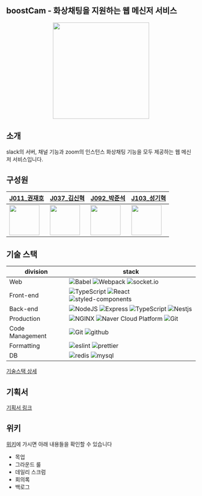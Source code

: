 ## boostCam - 화상채팅을 지원하는 웹 메신저 서비스
<div style="text-align:center">
  <img src="https://i.imgur.com/VI7okHA.png" width=256/>
</div>

## 소개
slack의 서버, 채널 기능과 zoom의 인스턴스 화상채팅 기능을 모두 제공하는 웹 메신저 서비스입니다.

## 구성원
|[J011_권재호](https://github.com/korung3195)|[J037_김신혁](https://github.com/rlatls1997)|[J092_박준석](https://github.com/Suppplier?tab=repositories)|[J103_성기혁](https://github.com/kihyuk-sung)|
|------|---|---|------|
|<img src="https://avatars.githubusercontent.com/u/76931330?v=4" width="80"> |<img src="https://avatars.githubusercontent.com/u/62635664?v=4" width="80">|<img src="https://avatars.githubusercontent.com/u/49611158?v=4" width="80">|<img src="https://avatars.githubusercontent.com/u/75236235?v=4" width="80">|

## 기술 스택
| division        | stack                             |
| --------------- | --------------------------------- |
| Web             | ![Babel](https://img.shields.io/badge/babel-yellow?logo=babel&colorA=gray) ![Webpack](https://img.shields.io/badge/webpack-skyblue?logo=webpack&colorA=gray)  ![socket.io](https://img.shields.io/badge/socket.io-lightgray?logo=socket.io&colorA=gray)                  |
| Front-end       | ![TypeScript](https://img.shields.io/badge/TypeScript-blue?logo=TypeScript&colorA=gray) ![React](https://img.shields.io/badge/React-lightblue?logo=React&colorA=gray) ![styled-components](https://img.shields.io/badge/%F0%9F%92%85%20styled--components-orange.svg?colorB=daa357)|
| Back-end        | ![NodeJS](https://img.shields.io/badge/node.js-green?logo=node.js&colorA=gray) ![Express](https://img.shields.io/badge/Express-9cf?logo=express&colorA=gray) ![TypeScript](https://img.shields.io/badge/TypeScript-blue?logo=TypeScript&colorA=gray) ![Nestjs](https://img.shields.io/badge/NestJS-red?logo=NestJS&colorA=gray)|
| Production      | ![NGINX](https://img.shields.io/badge/NGINX-green?logo=NginX&colorA=gray) ![Naver Cloud Platform](https://img.shields.io/badge/NCP-compact_server-9cf&color=brightgreen) ![Git](https://img.shields.io/badge/GitHub_Actions-purple?logo=github&colorA=gray)              |
| Code Management | ![Git](https://img.shields.io/badge/Git-red?logo=Git&colorA=gray) ![github](https://img.shields.io/badge/GitHub-lightgray?logo=github&colorA=gray)                      |
| Formatting      | ![eslint](https://img.shields.io/badge/eslint-purple?logo=eslint&colorA=gray)  ![prettier](https://img.shields.io/badge/prettier-yellow?logo=prettier&colorA=gray)       |
| DB | ![redis](https://img.shields.io/badge/redis-red?logo=redis&colorA=gray) ![mysql](https://img.shields.io/badge/mysql-blue?logo=mySQL&colorA=gray) |

[기술스택 상세]((https://github.com/boostcampwm-2021/web07-boostCam/wiki/Tech-Stack))

## 기획서
[기획서 링크](https://docs.google.com/presentation/d/1CMu3LHJmwsUydwi0grAzuaGcXTTmatm5mvMyuJue2Rs/edit?usp=sharing)

## 위키
[위키](https://github.com/boostcampwm-2021/web07-boostCam/wiki)에 가시면 아래 내용들을 확인할 수 있습니다
 - 목업
 - 그라운드 룰
 - 데일리 스크럼
 - 회의록
 - 백로그
